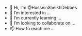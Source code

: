 - 👋 Hi, I’m @HusseinSheikhDebbes
- 👀 I’m interested in ...
- 🌱 I’m currently learning ...
- 💞️ I’m looking to collaborate on ...
- 📫 How to reach me ...

<!---
HusseinSheikhDebbes/HusseinSheikhDebbes is a ✨ special ✨ repository because its `README.md` (this file) appears on your GitHub profile.
You can click the Preview link to take a look at your changes.
--->
